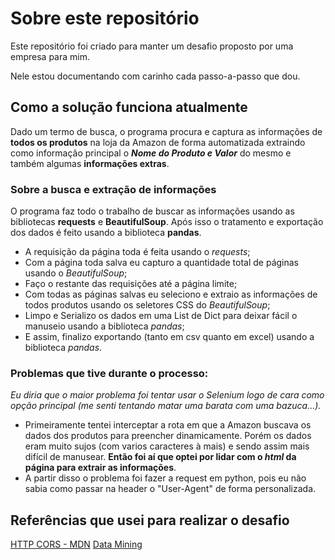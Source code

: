 # Sobre este repositório

<p>
  Este repositório foi criado para manter um desafio proposto por uma empresa para mim.
</p>

<p> 
  Nele estou documentando com carinho cada passo-a-passo que dou.
</p>

## Como a solução funciona atualmente

<p>Dado um termo de busca, o programa procura e captura as informações de <strong>todos os produtos</strong> na loja da Amazon de forma automatizada extraindo como informação principal o <strong><i>Nome do Produto e Valor</i></strong> do mesmo e também algumas <strong>informações extras</strong>.</p>


### Sobre a busca e extração de informações
<p>O programa faz todo o trabalho de buscar as informações usando as bibliotecas <strong>requests</strong> e <strong>BeautifulSoup</strong>. Após isso o tratamento e exportação dos dados é feito usando a biblioteca <strong>pandas</strong>.</p>

<ul>
  <li>A requisição da página toda é feita usando o <i>requests</i>;</li>
  <li>Com a página toda salva eu capturo a quantidade total de páginas usando o <i>BeautifulSoup</i>;</li>
  <li>Faço o restante das requisições até a página limite;</li>
  <li>Com todas as páginas salvas eu seleciono e extraio as informações de todos produtos usando os seletores CSS do <i>BeautifulSoup</i>;</li>
  <li>Limpo e Serializo os dados em uma List de Dict para deixar fácil o manuseio usando a biblioteca <i>pandas</i>;</li>
  <li>E assim, finalizo exportando (tanto em csv quanto em excel) usando a biblioteca <i>pandas</i>.</li>
</ul>

### Problemas que tive durante o processo:
<p><i>Eu diria que o maior problema foi tentar usar o Selenium logo de cara como opção principal (me senti tentando matar uma barata com uma bazuca...).</i></p>

<ul>
  <li>Primeiramente tentei interceptar a rota em que a Amazon buscava os dados dos produtos para preencher dinamicamente. Porém os dados eram muito sujos (com varios     caracteres à mais) e sendo assim mais difícil de manusear. <strong>Então foi aí que optei por lidar com o <i>html</i> da página para extrair as                       informações</strong>.
  </li>
  <li>A partir disso o problema foi fazer a request em python, pois eu não sabia como passar na header o "User-Agent" de forma personalizada.</li>
</ul>

## Referências que usei para realizar o desafio

[HTTP CORS - MDN](https://developer.mozilla.org/pt-PT/docs/Web/HTTP/CORS)
[Data Mining](https://fia.com.br/blog/data-mining/)
